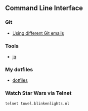## Command Line Interface

### Git

- [Using different Git emails](https://pliutau.com/using-different-git-emails/)

### Tools

- [jq](https://stedolan.github.io/jq/)

### My dotfiles

- [dotfiles](https://github.com/plutov/dotfiles)

### Watch Star Wars via Telnet

```
telnet towel.blinkenlights.nl
```